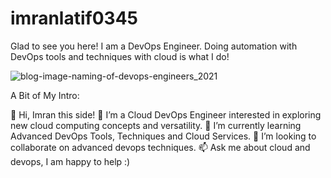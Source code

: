 # imranlatif0345
Glad to see you here! I am a DevOps Engineer. Doing automation with DevOps tools and techniques with cloud is what I do!

![blog-image-naming-of-devops-engineers_2021](https://github.com/imranlatif0345/-imranlatif0345/assets/113752887/4569b88d-d2eb-4685-a7d0-1c4225b9449f)


A Bit of My Intro:

👋 Hi, Imran this side!
👀 I’m a Cloud DevOps Engineer interested in exploring new cloud computing concepts and versatility.
🌱 I’m currently learning Advanced DevOps Tools, Techniques and Cloud Services.
💞️ I’m looking to collaborate on advanced devops techniques.
📫 Ask me about cloud and devops, I am happy to help :)

